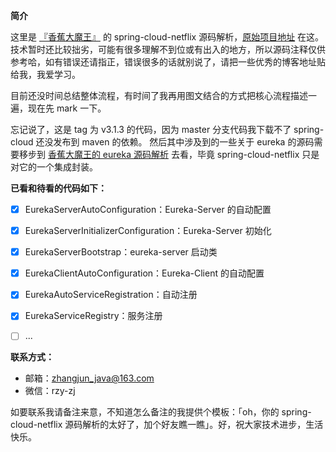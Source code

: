 **简介**

这里是 [『香蕉大魔王』](https://github.com/zhangjun1998) 的 spring-cloud-netflix 源码解析，[原始项目地址](https://github.com/zhangjun1998/spring-cloud-netflix) 在这。
技术暂时还比较拙劣，可能有很多理解不到位或有出入的地方，所以源码注释仅供参考哈，如有错误还请指正，错误很多的话就别说了，请把一些优秀的博客地址贴给我，我爱学习。

目前还没时间总结整体流程，有时间了我再用图文结合的方式把核心流程描述一遍，现在先 mark 一下。

忘记说了，这是 tag 为 v3.1.3 的代码，因为 master 分支代码我下载不了 spring-cloud 还没发布到 maven 的依赖。
然后其中涉及到的一些关于 eureka 的源码需要移步到 [香蕉大魔王的 eureka 源码解析](https://github.com/zhangjun1998/eureka) 去看，毕竟 spring-cloud-netflix 只是对它的一个集成封装。

**已看和待看的代码如下：**

+ [x] EurekaServerAutoConfiguration：Eureka-Server 的自动配置
+ [x] EurekaServerInitializerConfiguration：Eureka-Server 初始化
+ [x] EurekaServerBootstrap：eureka-server 启动类
+ [x] EurekaClientAutoConfiguration：Eureka-Client 的自动配置
+ [x] EurekaAutoServiceRegistration：自动注册
+ [x] EurekaServiceRegistry：服务注册
+ [ ] ...


**联系方式：**

+ 邮箱：zhangjun_java@163.com
+ 微信：rzy-zj

如要联系我请备注来意，不知道怎么备注的我提供个模板：「oh，你的 spring-cloud-netflix 源码解析的太好了，加个好友瞧一瞧」。好，祝大家技术进步，生活快乐。
